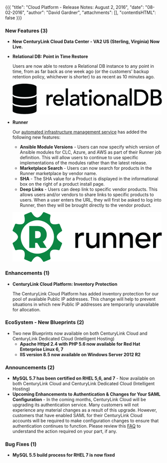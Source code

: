 {{{
"title": "Cloud Platform - Release Notes: August 2, 2016",
"date": "08-02-2016",
"author": "David Gardner",
"attachments": [],
"contentIsHTML": false
}}}

### New Features (3)
* __New CenturyLink Cloud Data Center - VA2 US (Sterling, Virginia) Now Live.__

* __Relational DB: Point in Time Restore__

	Users are now able to restore a Relational DB instance to any point in time, from as far back as one week ago (or the customers' backup retention policy, whichever is shorter) to as recent as 10 minutes ago.<p>

  ![RelationalDBLogo](../../images/rdbs/rdbs-logo-black.png)

* __Runner__

  Our [automated infrastructure management service](https://www.ctl.io/runner/) has added the following new features:
	- __Ansible Module Versions__ - Users can now specify which version of Ansible modules for CLC, Azure, and AWS as part of their Runner job definition. This will allow users to continue to use specific implementations of the modules rather than the latest release.
	- __Marketplace Search__ - Users can now search for products in the Runner marketplace by vendor name.
	- __SHA__ - The SHA value for a Product is displayed in the informational box on the right of a product install page.
	- __Deep Links__ - Users can deep link to specific vendor products. This allows users and/or vendors to share links to specific products to users. When a user enters the URL, they will first be asked to log into Runner, then they will be brought directly to the vendor product.<p>

  ![RunnerLogo](../../images/runner-logo-black-text.png)

### Enhancements (1)
* __CenturyLink Cloud Platform: Inventory Protection__

	The CenturyLink Cloud Platform has added inventory protection for our pool of available Public IP addresses. This change will help to prevent situations in which new Public IP addresses are temporarily unavailable for allocation.<p>

### EcoSystem - New Blueprints (2)
* Two new Blueprints now available on both CenturyLink Cloud and CenturyLink Dedicated Cloud (Intelligent Hosting)
    - __Apache Httpd 2.4 with PHP 5.6 now available for Red Hat Enterprise Linux 6, 7__
    - __IIS version 8.5 now available on Windows Server 2012 R2__

### Announcements (2)
* __MySQL 5.7 has been certified on RHEL 5,6, and 7__ - Now available on both CenturyLink Cloud and CenturyLink Dedicated Cloud (Intelligent Hosting)
* __Upcoming Enhancements to Authentication & Changes for Your SAML Configuration__ - In the coming months, CenturyLink Cloud will be upgrading its authentication service. Many customers will not experience any material changes as a result of this upgrade. However, customers that have enabled SAML for their CenturyLink Cloud accounts will be required to make configuration changes to ensure that authentication continues to function.  Please review this [FAQ](https://www.ctl.io/knowledge-base/support/authentication-updates-faq/)  to understand the action required on your part, if any.<p>

### Bug Fixes (1)
* __MySQL 5.5 build process for RHEL 7 is now fixed__

